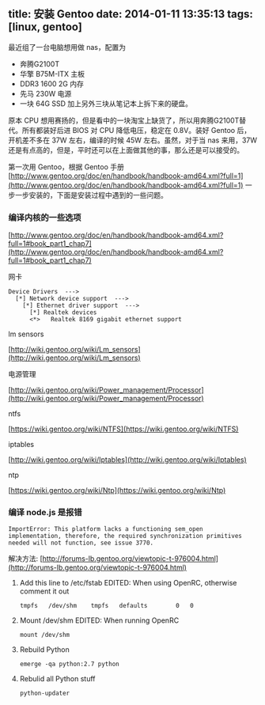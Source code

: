 title: 安装 Gentoo
date: 2014-01-11 13:35:13
tags: [linux, gentoo]
---

最近组了一台电脑想用做 nas，配置为

* 奔腾G2100T
* 华擎 B75M-ITX 主板
* DDR3 1600 2G 内存
* 先马 230W 电源
* 一块 64G SSD 加上另外三块从笔记本上拆下来的硬盘。

原本 CPU 想用赛扬的，但是看中的一块淘宝上缺货了，所以用奔腾G2100T替代。所有都装好后进 BIOS 对 CPU 降低电压，稳定在 0.8V。装好 Gentoo 后，开机差不多在 37W 左右，编译的时候 45W 左右。虽然，对于当 nas 来用，37W 还是有点高的，但是，平时还可以在上面做其他的事，那么还是可以接受的。

第一次用 Gentoo，根据 Gentoo 手册 [http://www.gentoo.org/doc/en/handbook/handbook-amd64.xml?full=1](http://www.gentoo.org/doc/en/handbook/handbook-amd64.xml?full=1) 一步一步安装的，下面是安装过程中遇到的一些问题。

<!-- more -->

### 编译内核的一些选项

[http://www.gentoo.org/doc/en/handbook/handbook-amd64.xml?full=1#book_part1_chap7](http://www.gentoo.org/doc/en/handbook/handbook-amd64.xml?full=1#book_part1_chap7)

网卡

```
Device Drivers  --->
  [*] Network device support  --->
    [*] Ethernet driver support  --->
      [*] Realtek devices
      <*>   Realtek 8169 gigabit ethernet support
```

lm sensors

[http://wiki.gentoo.org/wiki/Lm_sensors](http://wiki.gentoo.org/wiki/Lm_sensors)


电源管理

[http://wiki.gentoo.org/wiki/Power_management/Processor](http://wiki.gentoo.org/wiki/Power_management/Processor)

ntfs

[https://wiki.gentoo.org/wiki/NTFS](https://wiki.gentoo.org/wiki/NTFS)

iptables

[http://wiki.gentoo.org/wiki/Iptables](http://wiki.gentoo.org/wiki/Iptables)

ntp

[https://wiki.gentoo.org/wiki/Ntp](https://wiki.gentoo.org/wiki/Ntp)

### 编译 node.js 是报错

```
ImportError: This platform lacks a functioning sem_open implementation, therefore, the required synchronization primitives needed will not function, see issue 3770.
```

解决方法: [http://forums-lb.gentoo.org/viewtopic-t-976004.html](http://forums-lb.gentoo.org/viewtopic-t-976004.html)

1. Add this line to /etc/fstab EDITED: When using OpenRC, otherwise comment it out 

	```
	tmpfs   /dev/shm    tmpfs   defaults        0   0
	```

2. Mount /dev/shm EDITED: When running OpenRC 

	```
	mount /dev/shm
	```

3. Rebuild Python 

	```
	emerge -qa python:2.7 python
	```

4. Rebulid all Python stuff 

	```
	python-updater
	```
